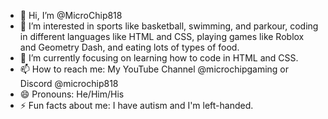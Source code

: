 - 👋 Hi, I’m @MicroChip818
- 👀 I’m interested in sports like basketball, swimming, and parkour, coding in different languages like HTML and CSS, playing games like Roblox and Geometry Dash, and eating lots of types of food.
- 🌱 I’m currently focusing on learning how to code in HTML and CSS.
- 📫 How to reach me: My YouTube Channel @microchipgaming or Discord @microchip818
- 😄 Pronouns: He/Him/His
- ⚡ Fun facts about me: I have autism and I'm left-handed.

<!---
MicroChip818/MicroChip818 is a ✨ special ✨ repository because its `README.md` (this file) appears on your GitHub profile.
You can click the Preview link to take a look at your changes.
--->

